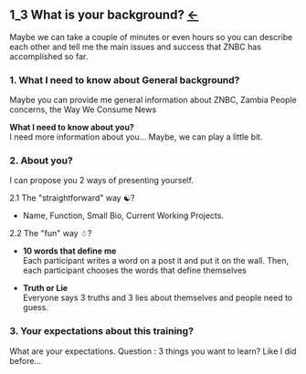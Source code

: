 ## 1_3 What is your background? <a href="README.md">&#8592;</a><br>

Maybe we can take a couple of minutes or even hours so you can describe each other and tell me the main issues and success that ZNBC has accomplished so 
far.

### 1. What I need to know about General background?

Maybe you can provide me general information about ZNBC, Zambia People concerns, the Way We Consume News

**What I need to know about you?**<br>
I need more information about you... Maybe, we can play a little bit.

### 2. About you?
I can propose you 2 ways of presenting yourself.

2.1 The "straightforward" way &#9775;?

- Name, Function, Small Bio, Current Working Projects.

2.2 The "fun" way &#9731;?

- **10 words that define me**<br>
Each participant writes a word on a post it and put it on the wall. Then, each participant chooses the words that define themselves

- **Truth or Lie**<br>
Everyone says 3 truths and 3 lies about themselves and people need to guess.


### 3. Your expectations about this training?

What are your expectations. Question : 3 things you want to learn?
Like I did before...








